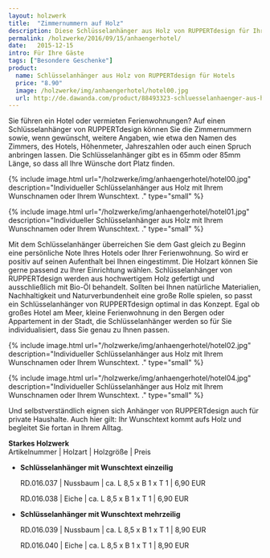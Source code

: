 ```yaml
---
layout: holzwerk
title:  "Zimmernummern auf Holz"
description: Diese Schlüsselanhänger aus Holz von RUPPERTdesign für Ihr Hotel. 
permalink: /holzwerke/2016/09/15/anhaengerhotel/
date:   2015-12-15
intro: Für Ihre Gäste 
tags: ["Besondere Geschenke"]
product:
  name: Schlüsselanhänger aus Holz von RUPPERTdesign für Hotels
  price: "8.90"
  image: /holzwerke/img/anhaengerhotel/hotel00.jpg
  url: http://de.dawanda.com/product/88493323-schluesselanhaenger-aus-holz-mit-wunschnamen
---
```



Sie führen ein Hotel oder vermieten Ferienwohnungen? 
Auf einen Schlüsselanhänger von RUPPERTdesign können Sie die Zimmernummern sowie, 
wenn gewünscht, weitere Angaben, wie etwa den Namen des Zimmers, des Hotels, Höhenmeter, 
Jahreszahlen oder auch einen Spruch anbringen lassen. 
Die Schlüsselanhänger gibt es in 65mm oder 85mm Länge, so dass all Ihre Wünsche dort Platz finden.  


{% include image.html url="/holzwerke/img/anhaengerhotel/hotel00.jpg" description="Individueller Schlüsselanhänger aus Holz mit Ihrem Wunschnamen oder Ihrem Wunschtext. ." type="small" %}

{% include image.html url="/holzwerke/img/anhaengerhotel/hotel01.jpg" description="Individueller Schlüsselanhänger aus Holz mit Ihrem Wunschnamen oder Ihrem Wunschtext. ." type="small" %}

Mit dem Schlüsselanhänger überreichen Sie dem Gast gleich zu Beginn eine persönliche Note Ihres Hotels oder Ihrer Ferienwohnung. So wird er positiv auf seinen Aufenthalt bei Ihnen eingestimmt.
Die Holzart können Sie gerne passend zu Ihrer Einrichtung wählen. 
Schlüsselanhänger von RUPPERTdesign werden aus hochwertigem Holz gefertigt und ausschließlich mit Bio-Öl behandelt. 
Sollten bei Ihnen natürliche Materialien, Nachhaltigkeit und Naturverbundenheit eine große Rolle spielen, so passt ein Schlüsselanhänger von RUPPERTdesign optimal in das Konzept. 
Egal ob großes Hotel am Meer, kleine Ferienwohnung in den Bergen oder Appartement in der Stadt, 
die Schlüsselanhänger werden so für Sie individualisiert, 
dass Sie genau zu Ihnen passen. 

{% include image.html url="/holzwerke/img/anhaengerhotel/hotel02.jpg" description="Individueller Schlüsselanhänger aus Holz mit Ihrem Wunschnamen oder Ihrem Wunschtext. ." type="small" %}

{% include image.html url="/holzwerke/img/anhaengerhotel/hotel04.jpg" description="Individueller Schlüsselanhänger aus Holz mit Ihrem Wunschnamen oder Ihrem Wunschtext. ." type="small" %}


Und selbstverständlich eignen sich Anhänger von RUPPERTdesign auch für private Haushalte. 
Auch hier gilt: Ihr Wunschtext kommt aufs Holz und begleitet Sie fortan in Ihrem Alltag. 


**Starkes Holzwerk**   
Artikelnummer \| Holzart \| Holzgröße \| Preis

* **Schlüsselanhänger mit Wunschtext einzeilig**
     
	RD.016.037  \| 	Nussbaum \| ca. L 8,5 x B 1 x T 1 \| 6,90 EUR
	
	RD.016.038  \| 	Eiche \| ca. L 8,5 x B 1 x T 1 \| 6,90 EUR
	

* **Schlüsselanhänger mit Wunschtext mehrzeilig**
      
	RD.016.039  \| 	Nussbaum \| ca. L 8,5 x B 1 x T 1 \| 8,90 EUR
	
	RD.016.040  \| 	Eiche \| ca. L 8,5 x B 1 x T 1 \| 8,90 EUR
	
	
